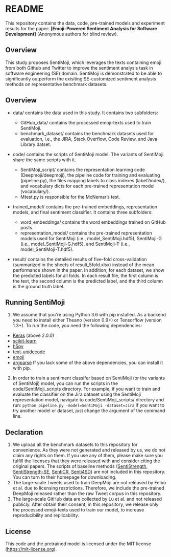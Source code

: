 # README
This repository contains the data, code, pre-trained models and experiment results for the paper: **[Emoji-Powered Sentiment Analysis for Software Development]** (Anonymous authors for blind review).

## Overview
This study proposes SentiMoji, which leverages the texts containing emoji from both Github and Twitter to improve the sentiment analysis task in software engineering (SE) domain. SentiMoji is demonstrated to be able to significantly outperform the exisiting SE-customized sentiment analysis methods on representative benchmark datasets.

## Overview
* data/ contains the data used in this study. It contains two subfolders:
  - GitHub_data/ contains the processed emoji-texts used to train SentiMoji.
  - benchmark_dataset/ contains the benchmark datasets used for evaluation, i.e., the JIRA, Stack Overflow, Code Review, and Java Library datset.

* code/ contains the scripts of SentiMoji model. The variants of SentiMoji share the same scripts with it. 
  - SentiMoji_script/ contains the representation learning code (Deepmoji/deepmoji), the pipeline code for training and evaluating (pipeline.py), the files mapping labels to class indexes (label2index/), and vocabulary dicts for each pre-trained representation model (vocabulary/).
  - Mtest.py is responsible for the McNemar’s test.

* trained_model/ contains the pre-trained embeddings, representation models, and final sentiment classifier. It contains three subfolders:
  - word_embeddings/ contains the word embeddings trained on GitHub posts. 
  - representation_model/ contains the pre-trained representation models used for SentiMoji (i.e., model_SentiMoji.hdf5), SentiMoji-G (i.e., model_SentiMoji-G.hdf5), and SentiMoji-T (i.e., model_SentiMoji-T.hdf5). 

* result/ contains the detailed results of five-fold cross-validation (summarized in the sheets of result_5fold.xlsx) instead of the mean performance shown in the paper. In addition, for each dataset, we show the predicted labels for all folds. In each result file, the first column is the text, the second column is the predicted label, and the third column is the ground truth label.



## Running SentiMoji
1. We assume that you're using Python 3.6 with pip installed. As a backend you need to install either Theano (version 0.9+) or Tensorflow (version 1.3+). To run the code, you need the following dependencies:
 - [Keras](https://github.com/fchollet/keras) (above 2.0.0)
 - [scikit-learn](https://github.com/scikit-learn/scikit-learn)
 - [h5py](https://github.com/h5py/h5py)
 - [text-unidecode](https://github.com/kmike/text-unidecode)
 - [emoji](https://github.com/carpedm20/emoji)
 - [argparse](https://docs.python.org/3/library/argparse.html)
If you lack some of the above dependencies, you can install it with pip.

2. In order to train a sentiment classifer based on SentiMoji (or the variants of SentiMoji) model, you can run the scripts in the code/SentiMoji_scripts directory. 
For example, if you want to train and evaluate the classifier on the Jira dataset using the SentiMoji representation model, navigate to code/SentiMoji_scripts/ directory and run:
`python pipeline.py -model=SentiMoji -dataset=Jira`
If you want to try another model or dataset, just change the argument of the command line.

## Declaration
1. We upload all the benchmark datasets to this repository for convenience. As they were not generated and released by us, we do not claim any rights on them. If you use any of them, please make sure you fulfill the licenses that they were released with and consider citing the original papers. The scripts of baseline methods ([SentiStrength](http://sentistrength.wlv.ac.uk/), [SentiStrength-SE](http://laser.cs.uno.edu/resources/ProjectData/SentiStrength-SE_v1.5.zip), [SentiCR](https://github.com/senticr/SentiCR), [Senti4SD](https://github.com/collab-uniba/Senti4SD))  are not included in this repository. You can turn to their homepage for downloading.
2. The large-scale Tweets used to train DeepMoji are not released by Felbo et al. due to licensing restrictions. Therefore, we include the pre-trained DeepMoji released rather than the raw Tweet corpus in this repository.
3. The large-scale GitHub data are collected by Lu et al. and not released publicly. After obtain their consent, in this repository, we release only the processed emoji-texts used to train our model, to increase reproducibility and replicability.

## License
This code and the pretrained model is licensed under the MIT license (https://mit-license.org).

